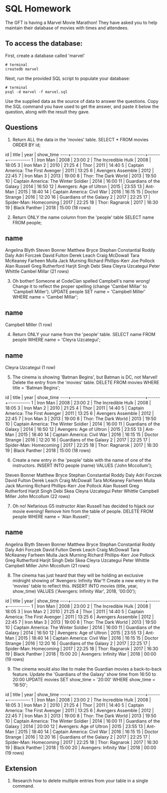# SQL Homework

The GFT is having a Marvel Movie Marathon! They have asked you to help maintain their database of movies with times and attendees.

## To access the database:

First, create a database called 'marvel'

```
# terminal
createdb marvel
```

Next, run the provided SQL script to populate your database:

```
# terminal
psql -d marvel -f marvel.sql
```

Use the supplied data as the source of data to answer the questions.  Copy the SQL command you have used to get the answer, and paste it below the question, along with the result they gave.

## Questions

1. Return ALL the data in the 'movies' table.
SELECT * FROM movies ORDER BY id;

id |                title                | year | show_time
----+-------------------------------------+------+-----------
 1 | Iron Man                            | 2008 | 23:00
 2 | The Incredible Hulk                 | 2008 | 18:05
 3 | Iron Man 2                          | 2010 | 21:25
 4 | Thor                                | 2011 | 14:40
 5 | Captain America: The First Avenger  | 2011 | 13:25
 6 | Avengers Assemble                   | 2012 | 22:45
 7 | Iron Man 3                          | 2013 | 19:00
 8 | Thor: The Dark World                | 2013 | 19:50
10 | Captain America: The Winter Soldier | 2014 | 16:00
11 | Guardians of the Galaxy             | 2014 | 16:50
12 | Avengers: Age of Ultron             | 2015 | 23:55
13 | Ant-Man                             | 2015 | 18:40
14 | Captain America: Civil War          | 2016 | 16:15
15 | Doctor Strange                      | 2016 | 12:20
16 | Guardians of the Galaxy 2           | 2017 | 22:25
17 | Spider-Man: Homecoming              | 2017 | 22:25
18 | Thor: Ragnarok                      | 2017 | 16:30
19 | Black Panther                       | 2018 | 15:00
(18 rows)

2. Return ONLY the name column from the 'people' table
SELECT name FROM people;

name          
-----------------------
Angelina Blyth
Steven Bonner
Matthew Bryce
Stephan Constantial
Roddy Daly
Adri Forczek
David Fulton
Derek Leach
Craig McDowall
Tara McKeaney
Farheen Mulla
Jack Murning
Richard Phillips-Kerr
Joe Pollock
Alan Russell
Greg Rutherford
Harjit Singh
Debi Skea
Cleyra Uzcategui
Peter Whittle
Cambel Millar
(21 rows)

3. Oh bother! Someone at CodeClan spelled Campbell's name wrong! Change it to reflect the proper spelling (change 'Cambel Millar' to 'Campbell Miller').
UPDATE people SET name = 'Campbell Miller' WHERE name = 'Cambel Millar';

name       
-----------------
Campbell Miller
(1 row)

4. Return ONLY your name from the 'people' table.
SELECT name FROM people WHERE name = 'Cleyra Uzcategui';

name       
------------------
Cleyra Uzcategui
(1 row)

5. The cinema is showing 'Batman Begins', but Batman is DC, not Marvel! Delete the entry from the 'movies' table.
DELETE FROM movies WHERE title = 'Batman Begins';

id |                title                | year | show_time
----+-------------------------------------+------+-----------
 1 | Iron Man                            | 2008 | 23:00
 2 | The Incredible Hulk                 | 2008 | 18:05
 3 | Iron Man 2                          | 2010 | 21:25
 4 | Thor                                | 2011 | 14:40
 5 | Captain America: The First Avenger  | 2011 | 13:25
 6 | Avengers Assemble                   | 2012 | 22:45
 7 | Iron Man 3                          | 2013 | 19:00
 8 | Thor: The Dark World                | 2013 | 19:50
10 | Captain America: The Winter Soldier | 2014 | 16:00
11 | Guardians of the Galaxy             | 2014 | 16:50
12 | Avengers: Age of Ultron             | 2015 | 23:55
13 | Ant-Man                             | 2015 | 18:40
14 | Captain America: Civil War          | 2016 | 16:15
15 | Doctor Strange                      | 2016 | 12:20
16 | Guardians of the Galaxy 2           | 2017 | 22:25
17 | Spider-Man: Homecoming              | 2017 | 22:25
18 | Thor: Ragnarok                      | 2017 | 16:30
19 | Black Panther                       | 2018 | 15:00
(18 rows)

6. Create a new entry in the 'people' table with the name of one of the instructors.
INSERT INTO people (name) VALUES ('John Mccollum');

Steven Bonner
Matthew Bryce
Stephan Constantial
Roddy Daly
Adri Forczek
David Fulton
Derek Leach
Craig McDowall
Tara McKeaney
Farheen Mulla
Jack Murning
Richard Phillips-Kerr
Joe Pollock
Alan Russell
Greg Rutherford
Harjit Singh
Debi Skea
Cleyra Uzcategui
Peter Whittle
Campbell Miller
John Mccollum
(22 rows)

7. Oh no! Nefarious G5 instructor Alan Russell has decided to hijack our movie evening! Remove him from the table of people.
DELETE FROM people WHERE name = 'Alan Russell';

name          
-----------------------
Angelina Blyth
Steven Bonner
Matthew Bryce
Stephan Constantial
Roddy Daly
Adri Forczek
David Fulton
Derek Leach
Craig McDowall
Tara McKeaney
Farheen Mulla
Jack Murning
Richard Phillips-Kerr
Joe Pollock
Greg Rutherford
Harjit Singh
Debi Skea
Cleyra Uzcategui
Peter Whittle
Campbell Miller
John Mccollum
(21 rows)

8. The cinema has just heard that they will be holding an exclusive midnight showing of 'Avengers: Infinity War'!! Create a new entry in the 'movies' table to reflect this.
INSERT INTO movies (title, year, show_time) VALUES ('Avengers: Infinity War', 2018, '00:00');


id |                title                | year | show_time
----+-------------------------------------+------+-----------
 1 | Iron Man                            | 2008 | 23:00
 2 | The Incredible Hulk                 | 2008 | 18:05
 3 | Iron Man 2                          | 2010 | 21:25
 4 | Thor                                | 2011 | 14:40
 5 | Captain America: The First Avenger  | 2011 | 13:25
 6 | Avengers Assemble                   | 2012 | 22:45
 7 | Iron Man 3                          | 2013 | 19:00
 8 | Thor: The Dark World                | 2013 | 19:50
10 | Captain America: The Winter Soldier | 2014 | 16:00
11 | Guardians of the Galaxy             | 2014 | 16:50
12 | Avengers: Age of Ultron             | 2015 | 23:55
13 | Ant-Man                             | 2015 | 18:40
14 | Captain America: Civil War          | 2016 | 16:15
15 | Doctor Strange                      | 2016 | 12:20
16 | Guardians of the Galaxy 2           | 2017 | 22:25
17 | Spider-Man: Homecoming              | 2017 | 22:25
18 | Thor: Ragnarok                      | 2017 | 16:30
19 | Black Panther                       | 2018 | 15:00
20 | Avengers: Infinity War              | 2018 | 00:00
(19 rows)

9. The cinema would also like to make the Guardian movies a back-to-back feature. Update the 'Guardians of the Galaxy' show time from 16:50 to 20:00
UPDATE movies SET show_time = '20:00' WHERE show_time = '16:50';

id |                title                | year | show_time
----+-------------------------------------+------+-----------
 1 | Iron Man                            | 2008 | 23:00
 2 | The Incredible Hulk                 | 2008 | 18:05
 3 | Iron Man 2                          | 2010 | 21:25
 4 | Thor                                | 2011 | 14:40
 5 | Captain America: The First Avenger  | 2011 | 13:25
 6 | Avengers Assemble                   | 2012 | 22:45
 7 | Iron Man 3                          | 2013 | 19:00
 8 | Thor: The Dark World                | 2013 | 19:50
10 | Captain America: The Winter Soldier | 2014 | 16:00
11 | Guardians of the Galaxy             | 2014 | 20:00
12 | Avengers: Age of Ultron             | 2015 | 23:55
13 | Ant-Man                             | 2015 | 18:40
14 | Captain America: Civil War          | 2016 | 16:15
15 | Doctor Strange                      | 2016 | 12:20
16 | Guardians of the Galaxy 2           | 2017 | 22:25
17 | Spider-Man: Homecoming              | 2017 | 22:25
18 | Thor: Ragnarok                      | 2017 | 16:30
19 | Black Panther                       | 2018 | 15:00
20 | Avengers: Infinity War              | 2018 | 00:00
(19 rows)

## Extension

1. Research how to delete multiple entries from your table in a single command.
